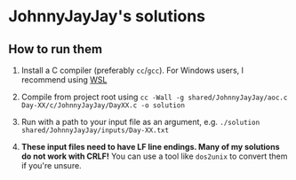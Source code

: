 # JohnnyJayJay's solutions



## How to run them

1. Install a C compiler (preferably `cc`/`gcc`). For Windows users, I recommend using  [WSL](https://docs.microsoft.com/en-us/windows/wsl/install-win10)

2. Compile from project root using `cc -Wall -g shared/JohnnyJayJay/aoc.c Day-XX/c/JohnnyJayJay/DayXX.c -o solution` 

3. Run with a path to your input file as an argument, e.g. `./solution shared/JohnnyJayJay/inputs/Day-XX.txt`

4. **These input files need to have LF line endings. Many of my solutions do not work with CRLF!** You can use a tool like `dos2unix` to convert them if you're unsure.

